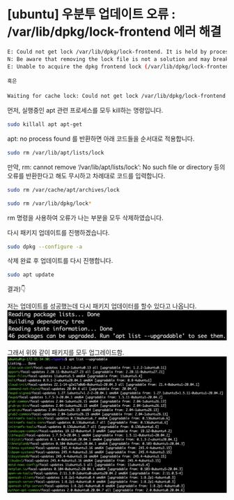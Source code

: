 # [ubuntu] 우분투 업데이트 오류 : /var/lib/dpkg/lock-frontend 에러 해결

```Bash
E: Could not get lock /var/lib/dpkg/lock-frontend. It is held by process 2813 (apt-get)
N: Be aware that removing the lock file is not a solution and may break your system.
E: Unable to acquire the dpkg frontend lock (/var/lib/dpkg/lock-frontend), is another process using it?

혹은

Waiting for cache lock: Could not get lock /var/lib/dpkg/lock-frontend 오류를 해결해보겠습니다.
```

먼저, 실행중인 apt 관련 프로세스를 모두 kill하는 명령입니다.
```Bash
sudo killall apt apt-get
```
apt: no process found 를 반환하면 아래 코드들을 순서대로 적용합니다.
```Bash
sudo rm /var/lib/apt/lists/lock
```

만약, rm: cannot remove ‘/var/lib/apt/lists/lock’: No such file or directory 등의 오류를 반환한다고 해도 
무시하고 차례대로 코드를 입력합니다.
```Bash
sudo rm /var/cache/apt/archives/lock
```
```Bash
sudo rm /var/lib/dpkg/lock*
```
rm 명령을 사용하여 오류가 나는 부분을 모두 삭제하였습니다.

다시 패키지 업데이트를 진행하겠습니다.
```Bash
sudo dpkg --configure -a
```
삭제 완료 후 업데이트를 다시 진행합니다.
```Bash
sudo apt update
```
결과)👇

저는 업데이트를 성공했는데 다시 패키지 업데이터를 할수 있다고 나옵니다.
<img src="../images/TodayError/ubuntu_update_error01.png">

그래서 위와 같이 패키지를 모두 업그레이드함.
<img src="../images/TodayError/ubuntu_update_error02.png">
